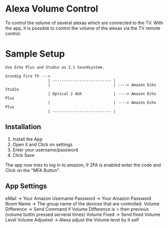 # Alexa Volume Control
To control the volume of several alexas which are connected to the TV.
With the app, it is possible to control the volume of the alexas via the TV remote control.

# Sample Setup
    Use Echo Plus and Studio as 2.1 Soundsystem.
    
    Grundig Fire TV --->                          
                       | -------------------------- |
                       |                            | ----> Amazon Echo Studio
                       | Optical 2 AUX              | ----> Amazon Echo Plus
                       |                            | ----> Amazon Echo Plus 
                       | -------------------------- |


## Installation
1) Install the App
2) Open it and Click on settings
3) Enter your username/password 
4) Click Save

The app now tries to log in to amazon, if 2FA is enabled enter the code and Click on the "MFA Button".

## App Settings
eMail -> Your Amazon Username
Password -> Your Amazon Password
Room Name -> The group name of the devices that are controlled. 
Volume Difference -> Send Command if Volume Difference is > then previous (volume buttin pressed serveral times)
Volume Fixed -> Send fixed Volume Level
Volume Adjusted -> Alexa adjust the Volume level by it self
